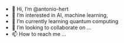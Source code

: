 - 👋 Hi, I’m @antonio-hert
- 👀 I’m interested in AI, machine learning, 
- 🌱 I’m currently learning quantum computing
- 💞️ I’m looking to collaborate on ...
- 📫 How to reach me ...

<!---
antonio-hert/antonio-hert is a ✨ special ✨ repository because its `README.md` (this file) appears on your GitHub profile.
You can click the Preview link to take a look at your changes.
--->
